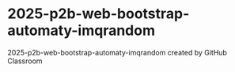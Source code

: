 # 2025-p2b-web-bootstrap-automaty-imqrandom
2025-p2b-web-bootstrap-automaty-imqrandom created by GitHub Classroom
